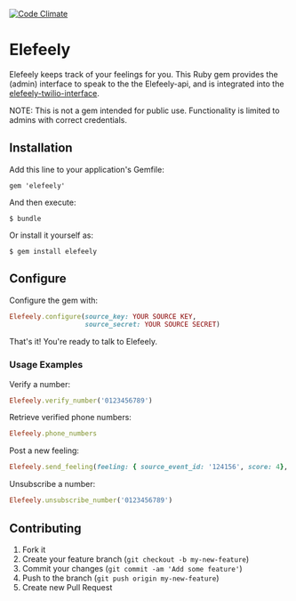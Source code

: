 [![Code Climate](https://codeclimate.com/github/raphweiner/elefeely.png)](https://codeclimate.com/github/raphweiner/elefeely)


# Elefeely

Elefeely keeps track of your feelings for you.  This Ruby gem provides the (admin) interface to speak to the the Elefeely-api, and is integrated into the [elefeely-twilio-interface](http://github.com/raphweiner/elefeely-twilio-interface).

NOTE: This is not a gem intended for public use.  Functionality is limited to admins with correct credentials.

## Installation

Add this line to your application's Gemfile:

    gem 'elefeely'

And then execute:

    $ bundle

Or install it yourself as:

    $ gem install elefeely

## Configure

Configure the gem with:

```ruby
Elefeely.configure(source_key: YOUR SOURCE KEY,
                   source_secret: YOUR SOURCE SECRET)
```

That's it! You're ready to talk to Elefeely.

### Usage Examples

Verify a number:

```ruby
Elefeely.verify_number('0123456789')
```

Retrieve verified phone numbers:

```ruby
Elefeely.phone_numbers
```

Post a new feeling:

```ruby
Elefeely.send_feeling(feeling: { source_event_id: '124156', score: 4}, uid: '4151231234')
```

Unsubscribe a number:

```ruby
Elefeely.unsubscribe_number('0123456789')
```

## Contributing

1. Fork it
2. Create your feature branch (`git checkout -b my-new-feature`)
3. Commit your changes (`git commit -am 'Add some feature'`)
4. Push to the branch (`git push origin my-new-feature`)
5. Create new Pull Request
